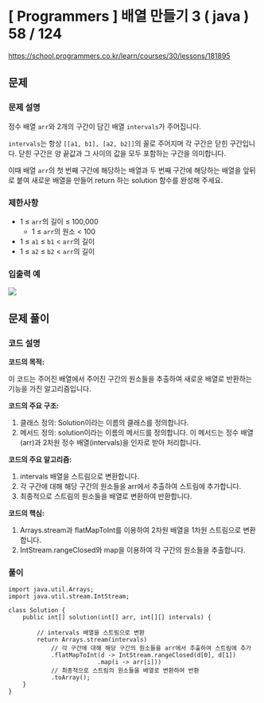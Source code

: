 # [ Programmers ] 배열 만들기 3 ( java ) 58 / 124
https://school.programmers.co.kr/learn/courses/30/lessons/181895

## 문제 
### 문제 설명
정수 배열 `arr`와 2개의 구간이 담긴 배열 `intervals`가 주어집니다.

`intervals`는 항상 `[[a1, b1], [a2, b2]]`의 꼴로 주어지며 각 구간은 닫힌 구간입니다. 닫힌 구간은 양 끝값과 그 사이의 값을 모두 포함하는 구간을 의미합니다.

이때 배열 `arr`의 첫 번째 구간에 해당하는 배열과 두 번째 구간에 해당하는 배열을 앞뒤로 붙여 새로운 배열을 만들어 return 하는 solution 함수를 완성해 주세요.
### 제한사항
- 1 ≤ `arr`의 길이 ≤ 100,000
    - 1 ≤ `arr`의 원소 < 100
- 1 ≤ `a1` ≤ `b1` < `arr`의 길이
- 1 ≤ `a2` ≤ `b2` < `arr`의 길이

### 입출력 예
![](https://i.imgur.com/RH3lsnQ.png)

## 문제 풀이
### 코드 설명

**코드의 목적:**

이 코드는 주어진 배열에서 주어진 구간의 원소들을 추출하여 새로운 배열로 반환하는 기능을 가진 알고리즘입니다.

**코드의 주요 구조:**

1. 클래스 정의: Solution이라는 이름의 클래스를 정의합니다.
2. 메서드 정의: solution이라는 이름의 메서드를 정의합니다. 이 메서드는 정수 배열(arr)과 2차원 정수 배열(intervals)을 인자로 받아 처리합니다.

**코드의 주요 알고리즘:**

1. intervals 배열을 스트림으로 변환합니다.
2. 각 구간에 대해 해당 구간의 원소들을 arr에서 추출하여 스트림에 추가합니다.
3. 최종적으로 스트림의 원소들을 배열로 변환하여 반환합니다.

**코드의 핵심:**

1. Arrays.stream과 flatMapToInt를 이용하여 2차원 배열을 1차원 스트림으로 변환합니다.
2. IntStream.rangeClosed와 map을 이용하여 각 구간의 원소들을 추출합니다.

### 풀이
```
import java.util.Arrays;
import java.util.stream.IntStream;

class Solution {
    public int[] solution(int[] arr, int[][] intervals) {
        
        // intervals 배열을 스트림으로 변환
        return Arrays.stream(intervals)
            // 각 구간에 대해 해당 구간의 원소들을 arr에서 추출하여 스트림에 추가
            .flatMapToInt(d -> IntStream.rangeClosed(d[0], d[1])
                         .map(i -> arr[i]))
            // 최종적으로 스트림의 원소들을 배열로 변환하여 반환
            .toArray();
    }
}
```

